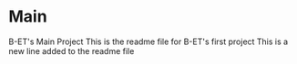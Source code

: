 # Main
B-ET's Main Project
This is the readme file for B-ET's first project
This is a new line added to the readme file

